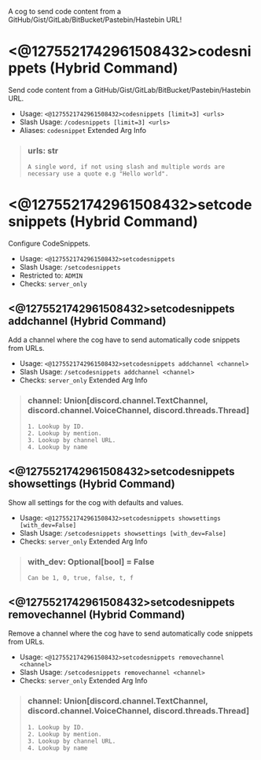 A cog to send code content from a GitHub/Gist/GitLab/BitBucket/Pastebin/Hastebin URL!

# <@1275521742961508432>codesnippets (Hybrid Command)
Send code content from a GitHub/Gist/GitLab/BitBucket/Pastebin/Hastebin URL.<br/>
 - Usage: `<@1275521742961508432>codesnippets [limit=3] <urls>`
 - Slash Usage: `/codesnippets [limit=3] <urls>`
 - Aliases: `codesnippet`
Extended Arg Info
> ### urls: str
> ```
> A single word, if not using slash and multiple words are necessary use a quote e.g "Hello world".
> ```
# <@1275521742961508432>setcodesnippets (Hybrid Command)
Configure CodeSnippets.<br/>
 - Usage: `<@1275521742961508432>setcodesnippets`
 - Slash Usage: `/setcodesnippets`
 - Restricted to: `ADMIN`
 - Checks: `server_only`
## <@1275521742961508432>setcodesnippets addchannel (Hybrid Command)
Add a channel where the cog have to send automatically code snippets from URLs.<br/>
 - Usage: `<@1275521742961508432>setcodesnippets addchannel <channel>`
 - Slash Usage: `/setcodesnippets addchannel <channel>`
 - Checks: `server_only`
Extended Arg Info
> ### channel: Union[discord.channel.TextChannel, discord.channel.VoiceChannel, discord.threads.Thread]
> 
> 
>     1. Lookup by ID.
>     2. Lookup by mention.
>     3. Lookup by channel URL.
>     4. Lookup by name
> 
>     
## <@1275521742961508432>setcodesnippets showsettings (Hybrid Command)
Show all settings for the cog with defaults and values.<br/>
 - Usage: `<@1275521742961508432>setcodesnippets showsettings [with_dev=False]`
 - Slash Usage: `/setcodesnippets showsettings [with_dev=False]`
 - Checks: `server_only`
Extended Arg Info
> ### with_dev: Optional[bool] = False
> ```
> Can be 1, 0, true, false, t, f
> ```
## <@1275521742961508432>setcodesnippets removechannel (Hybrid Command)
Remove a channel where the cog have to send automatically code snippets from URLs.<br/>
 - Usage: `<@1275521742961508432>setcodesnippets removechannel <channel>`
 - Slash Usage: `/setcodesnippets removechannel <channel>`
 - Checks: `server_only`
Extended Arg Info
> ### channel: Union[discord.channel.TextChannel, discord.channel.VoiceChannel, discord.threads.Thread]
> 
> 
>     1. Lookup by ID.
>     2. Lookup by mention.
>     3. Lookup by channel URL.
>     4. Lookup by name
> 
>     
